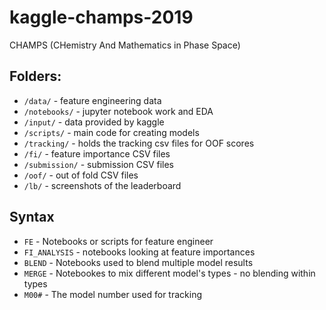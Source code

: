 # kaggle-champs-2019
CHAMPS (CHemistry And Mathematics in Phase Space)

## Folders:
- `/data/` - feature engineering data
- `/notebooks/` - jupyter notebook work and EDA
- `/input/` - data provided by kaggle
- `/scripts/` - main code for creating models
- `/tracking/` - holds the tracking csv files for OOF scores
- `/fi/` - feature importance CSV files
- `/submission/` - submission CSV files
- `/oof/` - out of fold CSV files
- `/lb/` - screenshots of the leaderboard

## Syntax
- `FE` - Notebooks or scripts for feature engineer
- `FI_ANALYSIS` - notebooks looking at feature importances
- `BLEND` - Notebooks used to blend multiple model results
- `MERGE` - Notebookes to mix different model's types - no blending within types
- `M00#` - The model number used for tracking
